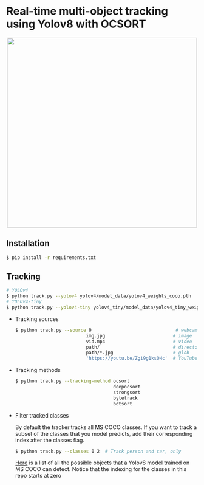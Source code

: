 # Real-time multi-object tracking using Yolov8 with OCSORT

<div align="center">
  <p>
  <img src="video/cars1_result.gif" width="500"/>
  </p>
</div>


## Installation

```bash
$ pip install -r requirements.txt
```

## Tracking

```bash
# YOLOv4
$ python track.py --yolov4 yolov4/model_data/yolov4_weights_coco.pth
# YOLOv4-tiny
$ python track.py --yolov4-tiny yolov4_tiny/model_data/yolov4_tiny_weights_coco.pth
```
  
- Tracking sources

  ```bash
  $ python track.py --source 0                               # webcam
                            img.jpg                         # image
                            vid.mp4                         # video
                            path/                           # directory
                            path/*.jpg                      # glob
                            'https://youtu.be/Zgi9g1ksQHc'  # YouTube
  ```

- Tracking methods

  ```bash
  $ python track.py --tracking-method ocsort
                                      deepocsort
                                      strongsort
                                      bytetrack
                                      botsort
  ```

- Filter tracked classes

  By default the tracker tracks all MS COCO classes.
  If you want to track a subset of the classes that you model predicts, add their corresponding index after the classes flag.

  ```bash
  $ python track.py --classes 0 2  # Track person and car, only
  ```

  [Here](https://tech.amikelive.com/node-718/what-object-categories-labels-are-in-coco-dataset/) is a list of all the possible objects that a Yolov8 model trained on MS COCO can detect. Notice that the indexing for the classes in this repo starts at zero